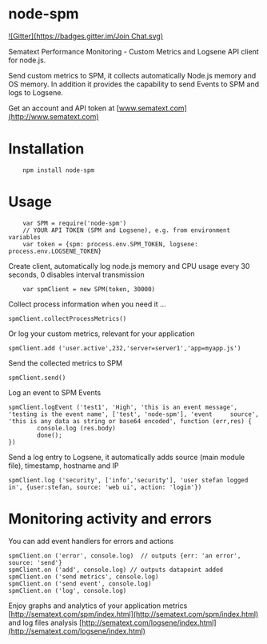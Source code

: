 node-spm
========
[![Gitter](https://badges.gitter.im/Join Chat.svg)](https://gitter.im/megastef/node-spm?utm_source=badge&utm_medium=badge&utm_campaign=pr-badge&utm_content=badge)

Sematext Performance Monitoring - Custom Metrics and Logsene API client for node.js.

Send custom metrics to SPM, it collects automatically Node.js memory and OS memory.
In addition it provides the capability to send Events to SPM and logs to Logsene.

Get an account and API token at [www.sematext.com](http://www.sematext.com)

# Installation
```
    npm install node-spm
```

# Usage


```
    var SPM = require('node-spm')
    // YOUR API TOKEN (SPM and Logsene), e.g. from environment variables
    var token = {spm: process.env.SPM_TOKEN, logsene: process.env.LOGSENE_TOKEN}
```

Create client, automatically log node.js memory and CPU usage every 30 seconds, 0 disables interval transmission

```
    var spmClient = new SPM(token, 30000)
```

Collect process information when you need it ...

    spmClient.collectProcessMetrics()

Or log your custom metrics, relevant for your application

    spmClient.add ('user.active',232,'server=server1','app=myapp.js')

Send the collected metrics to SPM

    spmClient.send()

Log an event to SPM Events

    spmClient.logEvent ('test1', 'High', 'this is an event message', 'testing is the event name', ['test', 'node-spm'], 'event     source', 'this is any data as string or base64 encoded', function (err,res) {
            console.log (res.body)
            done();
    })

Send a log entry to Logsene, it automatically adds source (main module file), timestamp, hostname and IP

    spmClient.log ('security', ['info','security'], 'user stefan logged in', {user:stefan, source: 'web ui', action: 'login'})


# Monitoring activity and errors

You can add event handlers for errors and actions

    spmClient.on ('error', console.log)  // outputs {err: 'an error', source: 'send'}
    spmClient.on ('add', console.log) // outputs datapoint added
    spmClient.on ('send metrics', console.log)
    spmClient.on ('send event', console.log)
    spmClient.on ('log', console.log)


Enjoy graphs and analytics of your application metrics  [http://sematext.com/spm/index.html](http://sematext.com/spm/index.html)
and log files analysis [http://sematext.com/logsene/index.html](http://sematext.com/logsene/index.html)
